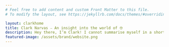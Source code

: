 ```yaml
---
# Feel free to add content and custom Front Matter to this file.
# To modify the layout, see https://jekyllrb.com/docs/themes/#overriding-theme-defaults

layout: clarkhome
title: Clark Narvas ⎯ An insight into the world of 🤓
description: Hey there, I’m Clark! I cannot summarise myself in a short, catchy tagline, but I’m simply a creative, nerdy 16-year-old content creator.
featured-image: /assets/brand/website.png
---
```


